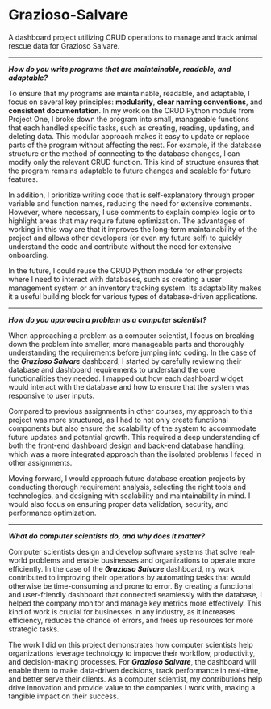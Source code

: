 # Grazioso-Salvare
A dashboard project utilizing CRUD operations to manage and track animal rescue data for Grazioso Salvare.

---

_**How do you write programs that are maintainable, readable, and adaptable?**_

To ensure that my programs are maintainable, readable, and adaptable, I focus on several key principles: **modularity**, **clear naming conventions**, and **consistent documentation**. In my work on the CRUD Python module from Project One, I broke down the program into small, manageable functions that each handled specific tasks, such as creating, reading, updating, and deleting data. This modular approach makes it easy to update or replace parts of the program without affecting the rest. For example, if the database structure or the method of connecting to the database changes, I can modify only the relevant CRUD function. This kind of structure ensures that the program remains adaptable to future changes and scalable for future features.

In addition, I prioritize writing code that is self-explanatory through proper variable and function names, reducing the need for extensive comments. However, where necessary, I use comments to explain complex logic or to highlight areas that may require future optimization. The advantages of working in this way are that it improves the long-term maintainability of the project and allows other developers (or even my future self) to quickly understand the code and contribute without the need for extensive onboarding.

In the future, I could reuse the CRUD Python module for other projects where I need to interact with databases, such as creating a user management system or an inventory tracking system. Its adaptability makes it a useful building block for various types of database-driven applications.

---

_**How do you approach a problem as a computer scientist?**_

When approaching a problem as a computer scientist, I focus on breaking down the problem into smaller, more manageable parts and thoroughly understanding the requirements before jumping into coding. In the case of the _**Grazioso Salvare**_ dashboard, I started by carefully reviewing their database and dashboard requirements to understand the core functionalities they needed. I mapped out how each dashboard widget would interact with the database and how to ensure that the system was responsive to user inputs.

Compared to previous assignments in other courses, my approach to this project was more structured, as I had to not only create functional components but also ensure the scalability of the system to accommodate future updates and potential growth. This required a deep understanding of both the front-end dashboard design and back-end database handling, which was a more integrated approach than the isolated problems I faced in other assignments.

Moving forward, I would approach future database creation projects by conducting thorough requirement analysis, selecting the right tools and technologies, and designing with scalability and maintainability in mind. I would also focus on ensuring proper data validation, security, and performance optimization.

---

_**What do computer scientists do, and why does it matter?**_

Computer scientists design and develop software systems that solve real-world problems and enable businesses and organizations to operate more efficiently. In the case of the _**Grazioso Salvare**_ dashboard, my work contributed to improving their operations by automating tasks that would otherwise be time-consuming and prone to error. By creating a functional and user-friendly dashboard that connected seamlessly with the database, I helped the company monitor and manage key metrics more effectively. This kind of work is crucial for businesses in any industry, as it increases efficiency, reduces the chance of errors, and frees up resources for more strategic tasks.

The work I did on this project demonstrates how computer scientists help organizations leverage technology to improve their workflow, productivity, and decision-making processes. For _**Grazioso Salvare**_, the dashboard will enable them to make data-driven decisions, track performance in real-time, and better serve their clients. As a computer scientist, my contributions help drive innovation and provide value to the companies I work with, making a tangible impact on their success.
